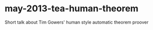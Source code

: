 may-2013-tea-human-theorem
==========================

Short talk about Tim Gowers' human style automatic theorem proover
